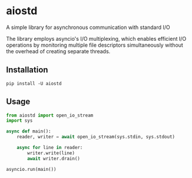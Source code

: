 # aiostd

A simple library for asynchronous communication with standard I/O

The library employs asyncio's I/O multiplexing, which enables efficient I/O operations by monitoring multiple file descriptors simultaneously without the overhead of creating separate threads.

## Installation

```
pip install -U aiostd
```

## Usage

```python
from aiostd import open_io_stream
import sys

async def main():
    reader, writer = await open_io_stream(sys.stdin, sys.stdout)

    async for line in reader:
        writer.write(line)
        await writer.drain()

asyncio.run(main())
```

